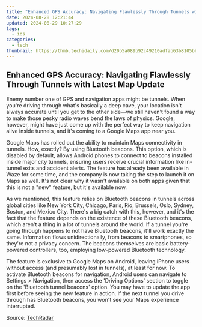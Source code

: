 ```yaml
---
title: "Enhanced GPS Accuracy: Navigating Flawlessly Through Tunnels with Latest Map Update"
date: 2024-08-28 12:21:44
updated: 2024-08-29 10:27:29
tags:
  - ios
categories:
  - tech
thumbnail: https://thmb.techidaily.com/d20b5a089b92c49210adfab63b8105bb804b83619237963976a41fdef49342b3.jpg
---
```


## Enhanced GPS Accuracy: Navigating Flawlessly Through Tunnels with Latest Map Update

Enemy number one of GPS and navigation apps might be tunnels. When you're driving through what's basically a deep cave, your location isn't always accurate until you get to the other side—we still haven't found a way to make those pesky radio waves bend the laws of physics. Google, however, might have just come up with the perfect way to keep navigation alive inside tunnels, and it's coming to a Google Maps app near you.

 Google Maps has rolled out the ability to maintain Maps connectivity in tunnels. How, exactly? By using Bluetooth beacons. This option, which is disabled by default, allows Android phones to connect to beacons installed inside major city tunnels, ensuring users receive crucial information like in-tunnel exits and accident alerts. The feature has already been available in Waze for some time, and the company is now taking the step to launch it on Maps as well. It's not clear why it wasn't available on both apps given that this is not a "new" feature, but it's available now.

 As we mentioned, this feature relies on Bluetooth beacons in tunnels across global cities like New York City, Chicago, Paris, Rio, Brussels, Oslo, Sydney, Boston, and Mexico City. There's a big catch with this, however, and it's the fact that the feature depends on the existence of these Bluetooth beacons, which aren't a thing in a lot of tunnels around the world. If a tunnel you're going through happens to not have Bluetooth beacons, it'll work exactly the same. Information flows unidirectionally, from beacons to smartphones, so they're not a privacy concern. The beacons themselves are basic battery-powered controllers, too, employing low-powered Bluetooth technology.

 The feature is exclusive to Google Maps on Android, leaving iPhone users without access (and presumably lost in tunnels), at least for now. To activate Bluetooth beacons for navigation, Android users can navigate to Settings > Navigation, then access the 'Driving Options' section to toggle on the 'Bluetooth tunnel beacons' option. You may have to update the app first before seeing the new feature in action. If the next tunnel you drive through has Bluetooth beacons, you won't see your Maps experience interrupted.

 Source: [TechRadar](https://www.techradar.com/computing/websites-apps/google-maps-for-android-now-works-inside-tunnels-heres-how-to-enable-it)

<ins class="adsbygoogle"
     style="display:block"
     data-ad-format="autorelaxed"
     data-ad-client="ca-pub-7571918770474297"
     data-ad-slot="1223367746"></ins>



<ins class="adsbygoogle"
     style="display:block"
     data-ad-client="ca-pub-7571918770474297"
     data-ad-slot="8358498916"
     data-ad-format="auto"
     data-full-width-responsive="true"></ins>
